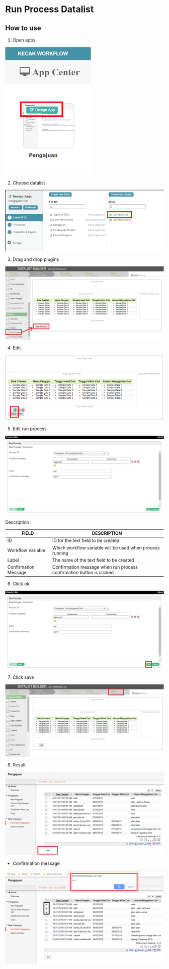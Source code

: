 # Run Process Datalist



## How to use

1. Open apps

<img src="https://raw.githubusercontent.com/kinnara-digital-studio/kecak-workflow/master/docs/assets/runProcess_openApps.png" alt="" />


2. Choose datalist

<img src="https://raw.githubusercontent.com/kinnara-digital-studio/kecak-workflow/master/docs/assets/runProcess_chooseDatalist.png" alt="" />


3. Drag and drop plugins

<img src="https://raw.githubusercontent.com/kinnara-digital-studio/kecak-workflow/master/docs/assets/runProcess_dragDrop.png" alt="" />

4. Edit 

<img src="https://raw.githubusercontent.com/kinnara-digital-studio/kecak-workflow/master/docs/assets/runProcess_edit.png" alt="" />


5. Edit run process

<img src="https://raw.githubusercontent.com/kinnara-digital-studio/kecak-workflow/master/docs/assets/runProcess_editRunProcess.png" alt="" />

Description :

|FIELD|DESCRIPTION|
|--|--|
|ID|ID for the text field to be created|
|Workflow Variable|Which workflow variable will be used when process running|
|Label|The name of the text field to be created|
|Confirmation Message|Confirmation message when run process confirmation button is clicked|

6. Click ok

<img src="https://raw.githubusercontent.com/kinnara-digital-studio/kecak-workflow/master/docs/assets/runProcess_ok.png" alt="" />


7. Click save

<img src="https://raw.githubusercontent.com/kinnara-digital-studio/kecak-workflow/master/docs/assets/runProcess_save.png" alt="" />


8. Result

<img src="https://raw.githubusercontent.com/kinnara-digital-studio/kecak-workflow/master/docs/assets/runProcess_result.png" alt="" />

- Confirmation message

<img src="https://raw.githubusercontent.com/kinnara-digital-studio/kecak-workflow/master/docs/assets/runProcess_result2.png" alt="" />


